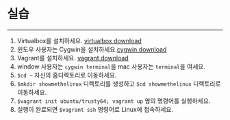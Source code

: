 # 실습

---

1.  Virtualbox를 설치하세요. [virtualbox download](materials.md#virtualbox)
2.  윈도우 사용자는 Cygwin을 설치하세요.[cygwin download](materials.md#cygwin)
3.  Vagrant를 설치하세요. [vagrant download](materials.md#vagrant)
4.  window 사용자는 `cygwin terminal`을 mac 사용자는 `terminal`을 여세요.
5.  `$cd ~` 자신의 홈디렉토리로 이동하세요.
6.  `$mkdir showmethelinux` 디렉토리를 생성하고 `$cd showmethelinux` 디렉토리로 이동하세요.
7.  `$vagrant init ubuntu/trusty64; vagrant up` 옆의 명령어를 실행하세요.
8.  실행이 완료되면 `$vagrant ssh` 명령어로 Linux에 접속하세요.
